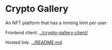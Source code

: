 # Crypto Gallery
An NFT platform that has a minting limit per user

Frontend client: [../crypto-gallery-client/](../crypto-gallery-client/)

Hosted link: [../README.md](../README.md)
